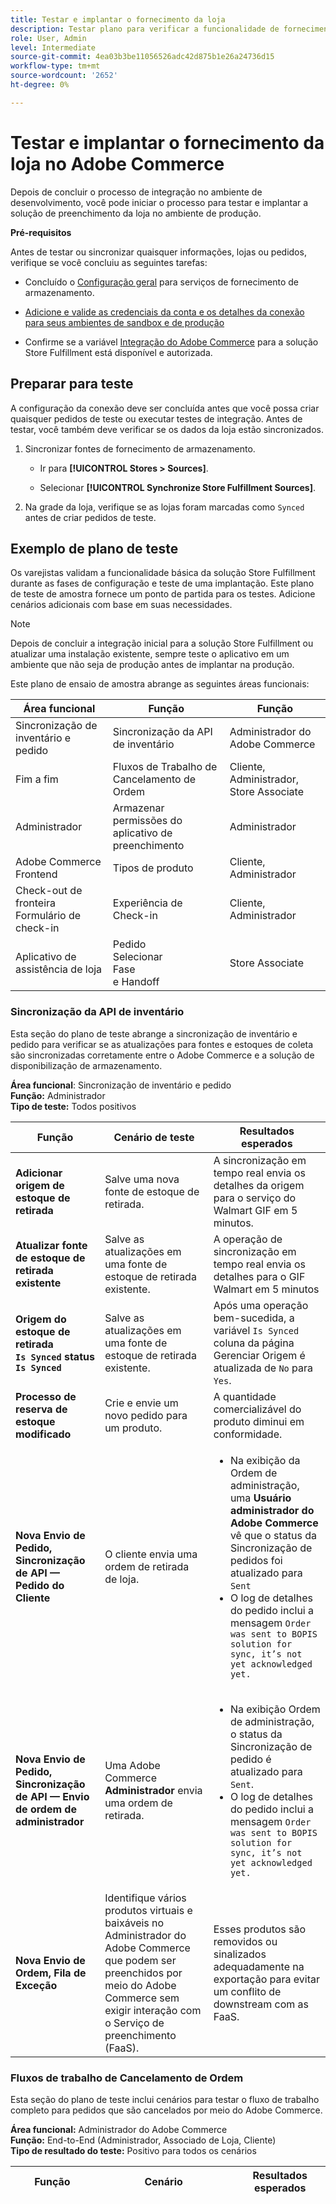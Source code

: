 ```yaml
---
title: Testar e implantar o fornecimento da loja
description: Testar plano para verificar a funcionalidade de fornecimento de armazenamento. Os testes abrangem a API de Sincronização de inventário, o fluxo de trabalho de preenchimento completo para pedidos cancelados, o gerenciamento de usuários do aplicativo Store Fulfillment e a experiência de Check-in do cliente.
role: User, Admin
level: Intermediate
source-git-commit: 4ea03b3be11056526adc42d875b1e26a24736d15
workflow-type: tm+mt
source-wordcount: '2652'
ht-degree: 0%

---
```



# Testar e implantar o fornecimento da loja no Adobe Commerce

Depois de concluir o processo de integração no ambiente de desenvolvimento, você pode iniciar o processo para testar e implantar a solução de preenchimento da loja no ambiente de produção.

**Pré-requisitos**

Antes de testar ou sincronizar quaisquer informações, lojas ou pedidos, verifique se você concluiu as seguintes tarefas:

- Concluído o [Configuração geral](enable-general.md) para serviços de fornecimento de armazenamento.

- [Adicione e valide as credenciais da conta e os detalhes da conexão para seus ambientes de sandbox e de produção](connect-set-up-service.md#configure-store-fulfillment-account-credentials)

- Confirme se a variável [Integração do Adobe Commerce](connect-set-up-service.md#configure-store-fulfillment-account-credentials) para a solução Store Fulfillment está disponível e autorizada.

## Preparar para teste

A configuração da conexão deve ser concluída antes que você possa criar quaisquer pedidos de teste ou executar testes de integração. Antes de testar, você também deve verificar se os dados da loja estão sincronizados.

1. Sincronizar fontes de fornecimento de armazenamento.

   - Ir para **[!UICONTROL Stores > Sources]**.

   - Selecionar **[!UICONTROL Synchronize Store Fulfillment Sources]**.

1. Na grade da loja, verifique se as lojas foram marcadas como `Synced` antes de criar pedidos de teste.

## Exemplo de plano de teste

Os varejistas validam a funcionalidade básica da solução Store Fulfillment durante as fases de configuração e teste de uma implantação. Este plano de teste de amostra fornece um ponto de partida para os testes. Adicione cenários adicionais com base em suas necessidades.

>[!NOTE]
>
>Depois de concluir a integração inicial para a solução Store Fulfillment ou atualizar uma instalação existente, sempre teste o aplicativo em um ambiente que não seja de produção antes de implantar na produção.

Este plano de ensaio de amostra abrange as seguintes áreas funcionais:

| Área funcional | Função | Função |
|-------------------------------------|------------------------------------------|----------------------------------|
| Sincronização de inventário e pedido | Sincronização da API de inventário | Administrador do Adobe Commerce |
| Fim a fim | Fluxos de Trabalho de Cancelamento de Ordem | Cliente, Administrador, Store Associate |
| Administrador | Armazenar permissões do aplicativo de preenchimento | Administrador |
| Adobe Commerce Frontend | Tipos de produto | Cliente, Administrador |
| Check-out de fronteira</br>Formulário de check-in | Experiência de Check-in | Cliente, Administrador |
| Aplicativo de assistência de loja | Pedido</br>Selecionar</br>Fase</br>e Handoff | Store Associate |




### Sincronização da API de inventário

Esta seção do plano de teste abrange a sincronização de inventário e pedido para verificar se as atualizações para fontes e estoques de coleta são sincronizadas corretamente entre o Adobe Commerce e a solução de disponibilização de armazenamento.

**Área funcional**: Sincronização de inventário e pedido</br>
**Função:** Administrador</br>
**Tipo de teste:** Todos positivos

<table>
<thead>
<tr>
<th>Função</th>
<th>Cenário de teste</th>
<th>Resultados esperados</th>
</tr>
</thead>
<tbody>
<tr>
<td><strong>Adicionar origem de estoque de retirada</strong></td>
<td>Salve uma nova fonte de estoque de retirada.</td>
<td>A sincronização em tempo real envia os detalhes da origem para o serviço do Walmart GIF em 5 minutos.</td>
</tr>
<tr>
<td><strong>Atualizar fonte de estoque de retirada existente</strong></td>
<td>Salve as atualizações em uma fonte de estoque de retirada existente.</td>
<td>A operação de sincronização em tempo real envia os detalhes para o GIF Walmart em 5 minutos</td>
</tr>
<tr>
<td><strong>Origem do estoque de retirada</br><code>Is Synced</code> status</br><code>Is Synced</code></strong></td>
<td>Salve as atualizações em uma fonte de estoque de retirada existente.</td>
<td>Após uma operação bem-sucedida, a variável <code>Is Synced</code> coluna da página Gerenciar Origem é atualizada de <code>No</code> para <code>Yes</code>.</td>
</tr>
<tr>
<td><strong>Processo de reserva de estoque modificado</strong></td>
<td>Crie e envie um novo pedido para um produto.</td>
<td>A quantidade comercializável do produto diminui em conformidade.</td>
</tr>
<tr>
<td><strong>Nova Envio de Pedido, Sincronização de API — Pedido do Cliente</strong></td>
<td>O cliente envia uma ordem de retirada de loja.</td>
<td><ul><li>Na exibição da Ordem de administração, uma <strong>Usuário administrador do Adobe Commerce</strong> vê que o status da Sincronização de pedidos foi atualizado para <code>Sent</code></li><li>O log de detalhes do pedido inclui a mensagem <code>Order was sent to BOPIS solution for sync, it’s not yet acknowledged yet.</code></li></ul></td>
</tr>
<tr>
<td><strong>Nova Envio de Pedido, Sincronização de API — Envio de ordem de administrador</strong></td>
<td>Uma Adobe Commerce <strong>Administrador</strong> envia uma ordem de retirada.</td>
<td><ul><li>Na exibição Ordem de administração, o status da Sincronização de pedido é atualizado para <code>Sent</code>.</li><li>O log de detalhes do pedido inclui a mensagem <code>Order was sent to BOPIS solution for sync, it’s not yet acknowledged yet.</code></li></ul></td>
</tr>
<tr>
<td><strong>Nova Envio de Ordem, Fila de Exceção<strong></td>
<td>Identifique vários produtos virtuais e baixáveis no Administrador do Adobe Commerce que podem ser preenchidos por meio do Adobe Commerce sem exigir interação com o Serviço de preenchimento (FaaS).</td>
<td>Esses produtos são removidos ou sinalizados adequadamente na exportação para evitar um conflito de downstream com as FaaS.</td>
</tr>
</tbody>
</table>

### Fluxos de trabalho de Cancelamento de Ordem

Esta seção do plano de teste inclui cenários para testar o fluxo de trabalho completo para pedidos que são cancelados por meio do Adobe Commerce.

**Área funcional:** Administrador do Adobe Commerce</br>
**Função:** End-to-End (Administrador, Associado de Loja, Cliente)</br>
**Tipo de resultado do teste:** Positivo para todos os cenários

<table style="table-layout:fixed">
<tr>
<th>Função</th>
<th>Cenário</th>
<th>Resultados esperados</th>
</tr>
<tr>
<td><strong>Cancelamento de pedido completo</strong></td>
<td><ol>
<li>Colocar pedido.</li>
<li>Aguarde até que a ordem seja sincronizada.</li>
<li>Verifique o recebimento de criação de fatura (se autorizar e capturar) de email de fatura.</li>
<li>Criar Aviso de Crédito com todos os produtos solicitados na exibição NFF.</li>
</ol>
</td>
<td>
<ul>
<td>
<li>Histórico de pedidos atualizado com <code>We refunded $X online. Transaction ID: transactionID</code> e <code>Received Cancel acknowledgment from the BOPIS solution.</code></li>
<li>O status do pedido é <code>Closed</code>. (Definimos a REVISÃO DE PAGAMENTO agora.)</li>
<li>Aviso de crédito criado no Adobe Commerce. (Aguarde até que o cron funcione.)</li>
<li>Se todos os itens tiverem sido selecionados, estará pronto para receber email <code>DISPLAY COMMENT HISTORY</code> shows <code>Order is ready for pickup</code> (<code>CUSTOMER NOTIFIED</code> sinalizador é <code>true</code>.)</li>
<li>Se todos os itens não forem selecionados, o email de cancelamento e EXIBIR HISTÓRICO DE COMENTÁRIOS serão exibidos <code>Order has been canceled - all items were not available</code></li>
<li><code>CUSTOMER NOTIFIED</code> sinalizador é <code>true</code>.)</li>
</ul>
</td>
</tr>
<tr><td><strong>Cancelamento parcial de pedido<strong></td>
<td>
<ol>
<li>Fazer pedido com pelo menos dois produtos.</li>
<li>Aguarde até que a ordem seja sincronizada.</li>
<li>Verifique se a fatura foi criada (se autorizada e capturada) e se o email de fatura foi recebido.</li>
<li>Aguarde duas horas para a liquidação da transação.</li>
<li>Criar Aviso de Crédito com apenas parte dos produtos solicitados na exibição NFF.</li>
</td>
<td>
<ul>
<li>Atualização do histórico do pedido: <code>We refunded $X online. Transaction ID: transactionID</code></li>
<li>Atualização do histórico do pedido: <code>Order notified as partly canceled at: Date and Hour</code></li>
<li>Recebimento do email de reembolso de pedidos: <code>$x amount was refunded</code></li>
<li>O status do pedido é <code>Processing</code>.</li>
<li>Aviso de crédito criado no Adobe Commerce (aguarde até que o cron funcione).</li>
<li>Se alguns itens não foram selecionados, confirme se a variável [!UICONTROL Ready for Pickup] é exibido um email com a seção de separação ou reembolso. <code>DISPLAY COMMENT HISTORY</code> shows <code>Order is ready for pickup, but some items not available.</code>.</li>
<li><code>CUSTOMER NOTIFIED</code> sinalizador é <code>true</code>.</li>
</ul>
</td>
</tr>
<td><strong>Pronto para retirada</br></br>Cancelamento total</br>(todos os produtos são definidos como separados com 0 qty)</br></strong></td>
<td>
<ol>
<li>Coloque o pedido.</li>
<li>Aguarde até que a ordem seja sincronizada.</li>
<li>Verifique se a fatura foi criada (se autorizada e capturada) e se o email de fatura foi recebido.</li>
<li>Vá para a Postman e execute a solicitação Ready for Pickup com todos os produtos definidos como <code>picked</code> com <code>0 qty</code>.</li>
</ol>
</td>
<td>
<ul>
<li>Histórico de pedidos atualizado: <code>We refunded $X offline</code></li>
<li>O status do pedido é <code>CLOSED</code>.
<li>O Aviso de Crédito é criado. (Aguarde até que o cron funcione.)</li>
<li>E-mail de reembolso recebido: <code>$x amount was refunded</code></li>
<li>Email de cancelamento do pedido enviado.</li>
</ul>
</td>
</tr>
<tr>
<td><strong>Pronto para retirada - Cancelamento parcial</strong></br></br><strong>(Alguns produtos são escolhidos e alguns são escolhidos com <code>0 qty</code>)</strong>
</td>
<td>
<ol>
<li>Coloque o pedido.</li>
<li>Aguarde até que a ordem seja sincronizada.</li>
<li>Verifique se a fatura foi criada (se autorizada e capturada) e se o email de fatura foi recebido.</li>
<li>Vá para a Postman e execute a solicitação Ready for Pickup com parte dos produtos definidos como escolhidos com 0 quantidade e o restante foi selecionado.</li>
</ol>
</td>
<td>
<ul>
<li><code>Your order is ready for pickup</code> com [!UICONTROL Ready for Pickup Items] e [!UICONTROL Canceled Items] tabelas. </li>
<li>O status do pedido é READY FOR PICKUP. </li>
<li>Histórico de pedidos atualizado: <code>We refunded $X offline.</code>
<li>Histórico de pedidos atualizado: <code>Order notified as partly canceled at: Date and hour</code>
<li>E-mail de reembolso recebido: <code>$x amount was refunded</code>
<li>O aviso de crédito é criado. (Aguarde até que o cron funcione.)</li>
</ul>
</td>
</tr>
<tr>
<td><strong>Pronto para retirada - Cancelamento parcial</br></br>Alguns produtos são escolhidos e alguns são escolhidos com <code>0 qty</code>)</strong>
</td>
<td><ol>
<li>Coloque o pedido.</li>
<li>Aguarde até que a ordem seja sincronizada.</li>
<li>Verifique se a fatura foi criada (se autorizada e capturada) e se o email de fatura foi recebido.</li>
<li>Vá para a Postman e execute a solicitação Ready for Pickup com parte dos produtos definidos como escolhidos com 0 quantidade e o restante foi selecionado.</li>
</ol>
</td>
<td><ul>
<li><code>Your order is ready for pickup</code> com [!UICONTROL Ready for Pickup Items] e [!UICONTROL Canceled Items] tabelas. </li>
<li>O status do pedido é READY FOR PICKUP. </li>
<li>Histórico de pedidos atualizado: <code>We refunded $X offline.</code>
<li>Histórico de pedidos atualizado: <code>Order notified as partly canceled at: Date and hour</code>
<li>E-mail de reembolso recebido: <code>$x amount was refunded</code>
<li>O aviso de crédito é criado. (Aguarde até que o cron funcione.)</li>
</ul>
</td>
</tr>
<tr>
<td><strong>Dispensado (durante a administração) </br></br>Cancelamento total (todos os produtos são definidos como rejeitados)</strong>
</td>
<td>
<ol>
<li>Coloque o pedido.</li>
<li>Aguarde até que a ordem seja sincronizada.</li>
<li>Verifique se a fatura foi criada (se autorizada e capturada) e se o email de fatura foi recebido.</li>
<li>Vá para a Postman e execute a solicitação Ready for Pickup com todos os produtos definidos como selecionados.</li>
<li>Abra a caixa de correio e localize o e-mail Ready for Pickup (Pronto para retirada). Em seguida, clique em **[!UICONTROL Confirm Arrival]**.</li>
<li>Fazer check-in.</li>
<li>Vá para o Postman e execute a solicitação Dispensed com todos os produtos definidos como rejeitados.</li>
</ol>
<td><ul>
<li>Histórico de pedidos atualizado: <code>We refunded $X offline.</code></li>
<li>E-mail de reembolso recebido: <code>$x amount was refunded</code></li>
<li>Status definido como <code>CLOSED</code>.</li>
<li>Aviso de crédito criado. (Aguarde até que o cron funcione.)</li>
</ul>
</td>
</tr>
<tr>
<td><strong>Dispensado (durante a administração)</br></br>Cancelamento parcial</br>(Alguns produtos são dispensados; alguns são rejeitados.)</strong>
</br></td>
<td>
<ol>
<li>Coloque o pedido.</li>
<li>Aguarde até que a ordem seja sincronizada.</li>
<li>Verifique se a fatura foi criada (se autorizada e capturada) e se o email de fatura foi recebido.</li>
<li>Vá para o Postman e execute a solicitação Ready for Pickup com todos os produtos definidos como selecionados.</li>
<li>Abra sua caixa de correio. Encontre o email Pronto para Seleção e selecione <code>Confirm Arrival</code>.</li>
<li>Fazer check-in.</li>
<li>Vá para a Postman e execute a solicitação Dispensed com alguns produtos definidos como dispensados e alguns definidos como rejeitados</li>
</ol>
</td>
<td>
<li>Histórico de pedidos atualizado: <code>We refunded $X offline</code></li>
<li><code>Order notified as partly canceled at: Date and Hour</code>
<li>E-mail de reembolso recebido: <code>$x amount was refunded</code>
<li>Status do pedido definido como <code>Ready for pickup Dispensed</code>
<li>Aviso de crédito criado. (Aguarde até que o cron funcione.)</li>
</td>
</tr>
<tr>
<td> <strong>Nova RMA após retorno (completa)</strong>
</td>
<td>
<ol>
<li>Coloque o pedido.</li>
<li>Aguarde até que a ordem seja sincronizada.</li>
<li>Verifique se a fatura foi criada (se autorizada e capturada) e se o email de fatura foi recebido.</li>
<li>Escolha todos os produtos com o Postman.</li>
<li>Fazer check-in.</li>
<li>Faça uma despesa.</li>
<li>Acesse a ordem e selecione<strong>[!UICONTROL Create returns]=
<li>Crie o RMA.</li>
</ol>
</td>
<td>
<ul>
<li>O RMA foi criado e é exibido abaixo do <strong>[!UICONTROL Returns]</b> na exibição Ordem.</li>
<li>O cliente recebeu o email de confirmação RMA.</li>
</ul>
</td>
</tr>
<tr>
<td><strong>Nova RMA após retorno — Parcial</strong>
</td>
<td>
<ol>
<li>Coloque o pedido.</li>
<li>Aguarde até que a ordem seja sincronizada.</li>
<li>Verifique se a fatura foi criada (se autorizada e capturada) e se o email de fatura foi recebido.</li>
<li>Escolha todos os produtos com o Postman.</li>
<li>Fazer check-in.</li>
<li>Faça uma despesa.</li>
<li>Acesse o pedido e selecione  <strong>[!UICONTROL Create returns]</strong></li>
<li>Crie o RMA com parte dos produtos solicitados.</li>
</ol>
<td>
<ul>
<li>RMA criada e exibida abaixo do <strong>[!UICONTROL Returns]</strong> na exibição Ordem.</li>
<li>O cliente recebeu o email de confirmação RMA.</li>
<li>Após criar o RMA, obtenha a autorização do RMA: Em Admin, acesse <strong>[!UICONTROL Sales > Returns]</strong>. Selecione o RMA que você criou e o autorize.</li>
<li>Verifique se o cliente recebeu o email de confirmação de autorização de RMA.</li>
<li>Verifique se o reembolso foi adicionado às transações e ao histórico do pedido.</li>
</ul>
</td>
</tr>
</table>


### Armazenar permissões do aplicativo de preenchimento

Esta seção do plano de teste cobre o gerenciamento de conta para usuários do aplicativo de preenchimento da loja.

- Confirme se um Associado de loja pode se autenticar com uma nova conta de usuário criada a partir do Administrador do Adobe Commerce.
- Confirme se as atualizações nas contas existentes foram aplicadas com êxito.

**Área funcional:** Administrador do Adobe Commerce</br>
**Função:** Administrador, Store Associate</br>
**Tipo de teste:** Todos positivos

<table style="table-layout:auto">
<tr>
<th>Função</th>
<th>Cenário</th>
<th>Resultados esperados</th>
</tr>
<tr>
<td><strong>Gerenciamento de conta de usuário - Criar conta</strong></br></br>
</td>
<td>
<ol>
<li><strong>Administrador</strong> — Faça logon no Administrador do Adobe Commerce</li>
<li>Ir para <strong>[!UICONTROL System] &gt; Armazenar Permissões do Aplicativo de Cumprimento &gt; Todos os Usuários do Aplicativo de Cumprimento da Loja</strong></li>
<li><strong>Adicionar novo usuário.</strong></li>
</ol>
<td>
<ul>
<li>Conta criada com êxito.</li>
<li>Nova conta de usuário é exibida na página [!UICONTROL Store Fulfillment Users] painel.</li>
<li><strong>Store Associate</strong> faça logon no aplicativo Store Assist com uma nova conta de usuário.</li>
</ul>
</td>
</tr>
<tr>
<td><strong>Gerenciamento de conta de usuário - Atualizar conta de usuário existente</strong>
</td>
<td>
<ol>
<li>Faça logon no Administrador do Adobe Commerce com a conta de usuário Admin.</li>
<li>Ir para <strong>[!UICONTROL System] &gt; Armazenar Permissões do Aplicativo de Cumprimento &gt; Todos os Usuários do Aplicativo de Cumprimento da Loja</strong>.</li>
<li>Na lista Conta de usuário, abra uma conta de usuário ativa existente selecionando <strong>[!UICONTROL Edit]</strong>.
<li>Desative a conta alterando <strong>[!UICONTROL Is Active]</strong> para <strong>Não</strong>.</li>
</ol>
</td>
<td>
<ul>
<li>No <strong>[!UICONTROL Store Fulfillment App Users]</strong> no painel, o status da conta atualizada foi alterado para <strong>[!UICONTROL Inactive]</strong>.</li>
<li>O Store Associate não pode fazer logon no aplicativo Store Assist com as credenciais de conta inativas.</li>
</ul>
</td>
</tr>
</table>

## Tipos de produtos Adobe Commerce

Os cenários de teste para os Tipos de produto do Adobe Commerce verificam se os clientes veem as informações corretas de produto, estoque e método de entrega para diferentes tipos de produto:

- [!UICONTROL Configurable]
- [!UICONTROL Grouped]
- [!UICONTROL Virtual]
- [!UICONTROL Bundle products] na loja da Adobe Commerce.

**Área funcional:** Adobe Commerce Frontend</br>
**Função:** Usuário do aplicativo de assistência de armazenamento (Associado da loja)</br>
**Tipo de teste:** Todos positivos

<table style="table-layout:auto">
<tr>
<th>Função</th>
<th>Cenário</th>
<th>Comentários</th>
</tr>
<tr>
<td><strong>Produtos configuráveis</strong>
</td>
<td>
<ul>
<li>Verifique se o usuário pode ver apenas as opções configuráveis, qual fonte está ativada, o estoque está atribuído e se há alguns itens em estoque — verifique os produtos secundários.</li>
<li>Verifique se, ao selecionar uma loja diferente, as opções que não estão disponíveis são exibidas como riscadas.</li>
<li>Verifique se, se o usuário selecionar uma loja diferente, as opções configuráveis serão desselecionadas.</li>
<li>Verifique se um produto configurável já está no carrinho e se um usuário seleciona uma loja diferente, o produto aparece como esgotado.</li>
</ul>
</td>
<td></td>
</td>
</tr>
<tr>
<td><strong>Produtos agrupados</strong>
</td>
<td>
<ul>
<li>Verifique se os métodos de Delivery e [!UICONTROL Add to cart] são desabilitados para o cliente quando todos os produtos filho tiverem
<code>qty</code> defina como <code>0</code>.</li>
<li>Verifique se os métodos de entrega estão habilitados para o cliente quando pelo menos um dos produtos filho tiver <code>qty</code> defina como <code>0.</code></li>
<li>Verifique se [!UICONTROL Store Pickup Delivery] é visível e ativa apenas para os produtos que têm [!UICONTROL Available for Store Pickup] habilitado. (Verificar produto secundário.)</li>
</ul>
</td>
<td></td>
</tr>
<tr>
<td><strong>Produtos virtuais</strong>
</td>
<td>
Verifique se os produtos virtuais não oferecem a variável  [!UICONTROL In-store Pickup] método de delivery.
<td></td>
</td>
</tr>
<tr>
<td><strong>Produtos do pacote</strong>
</td>
<td>
<ul>
<li>Verifique se pelo menos um produto filho tem [!UICONTROL Available for Store Pickup] desativado, a opção Store Pickup delivery não está disponível para o cliente.</li>
<li>Verifique se pelo menos um produto filho tem [!UICONTROL Available for Home Delivery] desativado, a opção Home Delivery não está disponível para o cliente.</li>
<li>Verifique se pelo menos um dos produtos filho em um pacote está indisponível, o pacote (produto pai) também é mostrado como [!UICONTROL Out of stock].</li>
</ul>
</td>
<td></td>
</tr>
<tbody>
</table>

## Experiência de Check-in

Esta seção do plano de teste cobre a experiência de check-in para pedidos de retirada de loja para os seguintes recursos:

- Contato de retirada alternativo — Verifique o fluxo de trabalho para adicionar um [!UICONTROL Alternate Pickup Contact] e selecionando um [!UICONTROL Preferred Contact] em Ordens de retirada da loja.

- Formulário de check-in - Verifique o fluxo de trabalho para enviar uma solicitação de check-in para pedidos de retirada da Loja.

**Áreas funcionais:** Check-out do carrinho, Formulário de check-in para pedidos de retirada de loja</br>
**Função:** Administrador, Cliente, Store Associate</br>
**Tipo de teste:** Todos positivos

### Contato de Selecionador Alternativo


**Área funcional:** Check-out do carrinho</br>
**Função:** Cliente</br>
**Tipo de teste:** Todos positivos

<table style="table-layout:auto">
<tr>
<th>Função</th>
<th>Cenário</th>
<th>Resultados esperados</th>
</tr>
<tr>
<td><strong>Contato de Selecionador Alternativo</br>
Check-in</br><strong>
</td>
<td>
Um cliente envia um pedido com a opção Retirada na loja.</td>
<td>Durante o processo de finalização, o cliente visualiza o [!UICONTROL Alternate Pickup Contact] a opção na etapa Entrega.
</td>
</tr>
<tr>
<td><strong>Contato Preferencial de Seleção Alternativo, Fazer Check-in</strong>
<td>
Um cliente envia um pedido com a opção Retirada na loja. Durante o check-out, o cliente adiciona um [!UICONTROL Alternate Pickup Contact].</td>
<td>Durante o processo de finalização, o cliente visualiza o [!UICONTROL Preferred Contact] na etapa de envio.</td>
</td>
</tr>
<tr>
<td><strong>Detalhes do Contato de Coleta Alternativo, Check-in</strong>
</td>
<td>
Um cliente envia um pedido com a opção Retirada na loja. Durante o check-out, o cliente seleciona [!UICONTROL Alternate Pickup Contact] na etapa de envio.
</td>
<td>O cliente vê opções de entrada para inserir detalhes de contato: [!UICONTROL First name], [!UICONTROL Last name], [!UICONTROL Phone]e [!UICONTROL Email].</td>
</tr>
<tr>
<td><strong>Seleção alternativa, Check in Email</strong>
</td>
<td>Um cliente envia um pedido com a opção Retirada na loja. Durante o check-out, o cliente seleciona [!UICONTROL Alternate Pickup Contact] na etapa de envio, adiciona os detalhes do contato e envia o pedido.</td>
<td>Tanto o cliente quanto o contato alternativo recebem um Email de Check-in para o pedido.</td>
</tr>
<td><strong>Seleção alternativa, Detalhes do pedido</strong></td>
<td>Um cliente envia um pedido com a opção Retirada na loja. Durante o check-out, o cliente seleciona [!UICONTROL Alternate Pickup Contact] na etapa de envio, adiciona os detalhes do contato e envia o pedido.</td>
<td>O administrador vê as informações de contato adicionais na ordem salva.</td>
</tr>
<tr>
<td><strong>Contato de Selecionador Alternativo, Exibição de Ordem Associada de Loja</strong>
</td>
<td>Um cliente envia um pedido com a opção Retirada na loja. Durante o check-out, o cliente seleciona [!UICONTROL Alternate Pickup Contact] na etapa de envio, adiciona os detalhes do contato e envia o pedido.</td>
<td>O Store Associate pode ver as informações de contato adicionais sobre o pedido no FaaS/ChaaS.</td>
</td>
</tr>
</tbody>
</table>

### Formulário de check-in


**Área funcional:** Formulário de check-in</br>
**Função:** Cliente</br>
**Tipo de teste:** Todos positivos

<table style="table-layout:auto">
<tr>
<th>Função</th>
<th>Cenário</th>
<th>Resultados esperados</th>
</tr>
<tr>
<td><strong>Ação de Check-in — Enviar solicitação</strong>
</td>
<td>No formulário de check-in, um cliente preenche todos os campos obrigatórios e envia a solicitação.</td>
<td>O cliente recebe uma resposta bem-sucedida.</td>
</tr>
<tr>
<td><strong>Verificar Ação — Exibir detalhes da solicitação</strong></td>
<td>Um cliente envia com êxito uma solicitação de check-in.</td>
<td>O status do pedido é atualizado no sistema FaaS, e o Store Associate pode ver os detalhes da solicitação de check-in nas FaaS.
</td>
</tr>
<tr>
<td><strong>Ação de Check-in — Enviar solicitação apenas uma vez</strong></td>
<td>Depois de enviar uma solicitação de check-in para um pedido, um cliente seleciona o link para fazer check-in uma segunda vez.</td>
<td>No formulário de check-in, o cliente não vê uma opção para editar ou reenviar o formulário.</td>
</tr>
<tr>
<td><strong>Verificar Ação — Confirmar Chegada</strong></td>
<td>Uma ordem de retirada na loja é marcada pronta para retirada no FaaS. O cliente recebe um email Pronto para Seleção e seleciona [!UICONTROL Confirm Arrival].</td>
<td>O cliente vê o formulário de check-in do pedido.</td>
</tr>
</tbody>
</table>

## Aplicativo de assistência da loja

Esta seção do plano de teste cobre cenários para workflows de ordem de teste, separação e manipulação no aplicativo de assistência de loja.

**Área funcional:** Aplicativo de assistência de loja</br>
**Função:** Store Associate</br>
**Tipo de teste:** Todos positivos

<table style="table-layout:auto">
<tr>
<th>Função</th>
<th>Cenário</th>
<th>Resultados esperados</th>
</tr>
<tr>
<td>
<strong>Caminho feliz de escolha de pedido único, retirada de lado da curva</strong></td>
<td>Escolha itens de quantidade única e múltipla. Sem nilpicks e coleta de lado da curva (com preparo).
</td>
<td>
</td>
</tr>
<tr>
<td><strong>Separação de várias ordens — caminho feliz, retirada de lado da curva</strong></td>
<td>Itens únicos e de várias quantidades. Sem nilpicks e coleta de lado da curva (com preparo)</td>
<td></td>
</tr>
<tr>
<td><strong>Escolha de pedido único — caminho feliz na loja</strong></td>
<td>Itens únicos e de várias quantidades. Sem links e coleta de instância (com armazenamento temporário)</td>
<td>
</td>
</tr>
<tr>
<td><strong>Separação de vários pedidos — caminho feliz, retirada na loja</strong></td>
<td>Escolha itens de quantidade única e múltipla. Sem nilpicks e coleta de lado da curva (com preparo).</td>
<td></td>
</tr>
<tr>
<td><strong>Escolha de pedido único — caminho não feliz, retirada na loja</strong></td>
<td>Escolha itens únicos e de várias quantidades com separação parcial e automática e coleta instantânea (com armazenamento temporário)</td>
</td>
<td></td>
</tr>
<td><strong>Separação de várias ordens — não a retirada de lado de caminho feliz</strong></td>
<td>Escolha itens únicos e de várias quantidades com separação parcial e automática e coleta instantânea (com armazenamento temporário)</td>
<td></td>
</tr>
<td><strong>Escolha de pedido único — caminho não feliz, escolha de lado a lado</strong></td>
<td>Escolha itens únicos e de várias quantidades com separação parcial e pontiaguda e curva (com armazenamento temporário)</strong></td>
</td>
<td></td>
</tr>
<tr><td><strong>Pedido feito - cancelado antes da separação</strong></td>
<td></td>
<td></td>
</tr>
<tr>
<td><strong>Pedido colocado - cancelado antes da apresentação</strong></td>
<td></td>
<td></td>
</tr>
<tr>
<td><strong>Pedido colocado - pesquisa no módulo de ordem</strong></td>
<td></td>
<td></td>
</tr>
<tr><td><strong>Pedido colocado - pesquisa e check-in manual para hashdoff</strong></td>
<td></td>
<td></td>
</tr>
<tr><td><strong>Pedido colocado - todos os itens escolhidos ou não disponíveis marcados pelo seletor</strong></td>
<td></td>
<td></td></tr>
<tr><td><strong>Pedido colocado com itens do pacote - separação e handoff</strong></td>
<td></td>
<td></td></tr>
<tr><td><strong>Pedido colocado - Mão livre com rejeição</strong></td>
<td></td>
<td></td></tr>
<tr><td><strong>Pedido colocado - Mão desligada com rejeição de todos os itens</strong></td>
<td></td>
<td></td></tr>
</tbody>
</table>



## Implantar

Após verificar que a solução foi configurada e testada de acordo com suas especificações, você estará pronto para implantar do armazenamento temporário à produção.

A implantação e o teste variam dependendo da infraestrutura e das capacidades.

>[!TIP]
>
>Para obter diretrizes de implantação, listas de verificação e práticas recomendadas do Adobe Commerce em projetos de infraestrutura em nuvem, consulte [Implantar a loja](https://devdocs.magento.com/cloud/live/stage-prod-live.html) na documentação do desenvolvedor do Adobe Commerce.




















